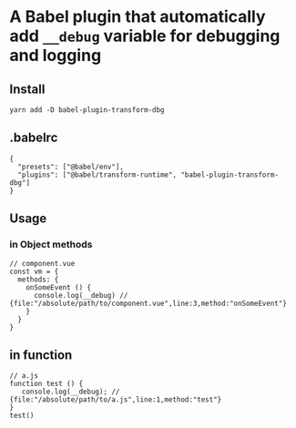 # A Babel plugin that automatically add `__debug` variable for debugging and logging

## Install
```
yarn add -D babel-plugin-transform-dbg
```

## .babelrc
```
{
  "presets": ["@babel/env"],
  "plugins": ["@babel/transform-runtime", "babel-plugin-transform-dbg"]
}

```

## Usage

### in Object methods
```
// component.vue
const vm = {
  methods: {
    onSomeEvent () {
      console.log(__debug) // {file:"/absolute/path/to/component.vue",line:3,method:"onSomeEvent"}
    }
  }
}
```

## in function
```
// a.js
function test () {
   console.log(__debug); // {file:"/absolute/path/to/a.js",line:1,method:"test"}
}
test()
```
